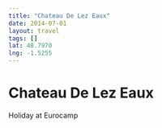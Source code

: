 ```yaml
---
title: "Chateau De Lez Eaux"
date: 2014-07-01
layout: travel
tags: []
lat: 48.7970
lng: -1.5255
---
```

# Chateau De Lez Eaux

Holiday at Eurocamp 
